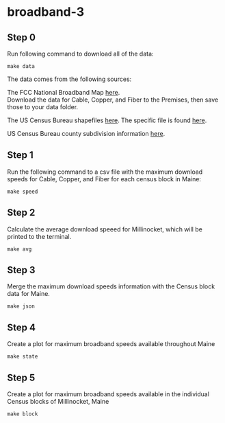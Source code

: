 # broadband-3

## Step 0
Run following command to download all of the data:
```
make data
```
The data comes from the following sources:

The FCC National Broadband Map [here](https://broadbandmap.fcc.gov/data-download/nationwide-data).  
Download the data for Cable, Copper, and Fiber to the Premises, then save those to your data folder.

The US Census Bureau shapefiles [here](https://www.census.gov/geographies/mapping-files/time-series/geo/tiger-line-file.html).
The specific file is found [here](https://www2.census.gov/geo/tiger/TIGER2022/TABBLOCK20/tl_2022_23_tabblock20.zip).

US Census Bureau county subdivision information [here](https://www2.census.gov/geo/maps/DC2020/DC20BLK/st23_me/cousub/cs2301945810_millinocket/DC20BLK_CS2301945810_BLK2MS.txt).


## Step 1
Run the following command to a csv file with the maximum download speeds for Cable, Copper, and Fiber for each census block in Maine:

```
make speed
```

## Step 2
Calculate the average download speeed for Millinocket, which will be printed to the terminal.

```
make avg
```

## Step 3
Merge the maximum download speeds information with the Census block data for Maine.

```
make json
```

## Step 4
Create a plot for maximum broadband speeds available throughout Maine

```
make state
```

## Step 5
Create a plot for maximum broadband speeds available in the individual Census blocks of Millinocket, Maine

```
make block
```